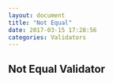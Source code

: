 ```yaml
---
layout: document
title: "Not Equal"
date: 2017-03-15 17:28:56
categories: Validators
---
```


## Not Equal Validator
